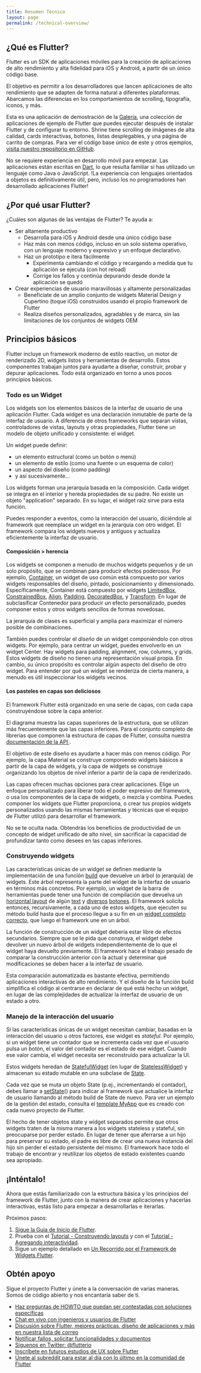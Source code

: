 ```yaml
---
title: Resumen Técnico
layout: page
permalink: /technical-overview/
---
```


## ¿Qué es Flutter?

Flutter es un SDK de aplicaciones móviles para la creación de aplicaciones de alto rendimiento y alta fidelidad para iOS y Android, a partir de un único código base.

El objetivo es permitir a los desarrolladores que lancen aplicaciones de alto rendimiento que se adapten de forma natural a diferentes plataformas. Abarcamos las diferencias en los comportamientos de scrolling, tipografía, iconos, y más.

<object type="image/svg+xml" data="/images/whatisflutter/hero-shrine.svg" style="width: 100%; height: 100%;"></object>

Esta es una aplicación de demostración de la [Galería](https://github.com/flutter/flutter/tree/master/examples/flutter_gallery/lib/demo),
una colección de aplicaciones de ejemplo de Flutter que puedes ejecutar después de instalar Flutter y de configurar tu entorno. 
Shrine tiene scrolling de imágenes de alta calidad, cards interactivas, botones, listas desplegables, y una página de carrito de compras. Para ver el código base único de este y otros ejemplos, [visita nuestro repositorio en GitHub](https://github.com/flutter/flutter/tree/master/examples).

No se requiere experiencia en desarrollo móvil para empezar. Las aplicaciones están escritas en [Dart](https://dartlang.org/), lo que resulta familiar si has utilizado un lenguaje como Java o JavaScript. !La experiencia con lenguajes orientados a objetos es definitivamente útil, pero, incluso los no programadores han desarrollado aplicaciones Flutter!

## ¿Por qué usar Flutter?

¿Cuáles son algunas de las ventajas de Flutter? Te ayuda a:

*   Ser altamente productivo
    *   Desarrolla para iOS y Android desde una único código base
    *   Haz más con menos código, incluso en un solo sistema operativo, 
        con un lenguaje moderno y expresivo y un enfoque declarativo.
    *   Haz un prototipo e itera fácilmente
        *   Experimenta cambiando el código y recargando a medida que tu aplicación se ejecuta (con hot reload)
        *   Corrige los fallos y continúa depurando desde donde la aplicación se quedó
*   Crear experiencias de usuario maravillosas y altamente personalizadas
    *   Benefíciate de un amplio conjunto de widgets Material Design y Cupertino (toque iOS)
        construidos usando el propio framework de Flutter
    *   Realiza diseños personalizados, agradables y de marca, sin las
        limitaciones de los conjuntos de widgets OEM

## Principios básicos

Flutter incluye un framework moderno de estilo reactivo, un motor de renderizado 2D, widgets listos y herramientas de desarrollo. Estos componentes trabajan juntos para ayudarte a diseñar, construir, probar y depurar aplicaciones. Todo está organizado en torno a unos pocos principios básicos.

### Todo es un Widget

Los widgets son los elementos básicos de la interfaz de usuario de una aplicación Flutter. Cada widget es una declaración inmutable de parte de la interfaz de usuario.  A diferencia de otros frameworks que separan vistas, controladores de vistas, layouts y otras propiedades, Flutter tiene un modelo de objeto unificado y consistente: el widget.

Un widget puede definir:

*   un elemento estructural (como un botón o menú)
*   un elemento de estilo (como una fuente o un esquema de color)
*   un aspecto del diseño (como padding)
*   y así sucesivamente...

Los widgets forman una jerarquía basada en la composición.  Cada widget se integra en el interior y hereda propiedades de su padre.  No existe un objeto "application" separado.
En su lugar, el widget raíz sirve para esta función.

Puedes responder a eventos, como la interacción del usuario, diciéndole al framework que reemplace un widget en la jerarquía con otro widget.  El framework compara los widgets nuevos y antiguos y actualiza eficientemente la interfaz de usuario.

#### Composición > herencia

Los widgets se componen a menudo de muchos widgets pequeños y de un solo propósito, que se combinan para producir efectos poderosos. Por ejemplo, [Container](https://github.com/flutter/flutter/blob/master/packages/flutter/lib/src/widgets/container.dart),
un widget de uso común está compuesto por varios widgets responsables del diseño,
pintado, posicionamiento y dimensionado. Específicamente, Container está compuesto por widgets 
[LimitedBox](https://docs.flutter.io/flutter/widgets/LimitedBox-class.html),
[ConstrainedBox](https://docs.flutter.io/flutter/widgets/ConstrainedBox-class.html),
[Align](https://docs.flutter.io/flutter/widgets/Align-class.html),
[Padding](https://docs.flutter.io/flutter/widgets/Padding-class.html),
[DecoratedBox](https://docs.flutter.io/flutter/widgets/DecoratedBox-class.html),
y [Transform](https://docs.flutter.io/flutter/widgets/Transform-class.html). 
En lugar de subclasificar Contenedor para producir un efecto personalizado, puedes componer estos y otros widgets sencillos de formas novedosas.

La jerarquía de clases es superficial y amplia para maximizar el número posible de combinaciones.

<object type="image/svg+xml" data="/images/whatisflutter/diagram-widgetclass.svg" style="width: 100%; height: 100%;"></object>

También puedes controlar el *diseño* de un widget componiéndolo con otros widgets.
Por ejemplo, para centrar un widget, puedes envolverlo en un widget Center. Hay widgets para
padding, alignment, row, columns, y grids. Estos widgets de diseño no tienen una representación visual propia. En cambio, su único propósito es controlar algún aspecto del diseño de otro widget. Para entender por qué un widget se renderiza de cierta manera, a menudo es útil inspeccionar los widgets vecinos.

#### Los pasteles en capas son deliciosos

El framework Flutter está organizado en una serie de capas, con cada capa
construyéndose sobre la capa anterior.

<object type="image/svg+xml" data="/images/whatisflutter/diagram-layercake.svg" style="width: 85%; height: 85%"></object>

El diagrama muestra las capas superiores de la estructura, que se utilizan más
frecuentemente que las capas inferiores. Para el conjunto completo de librerías que componen
la estructura de capas de Flutter, consulta nuestra [documentación de la API ](https://docs.flutter.io).

El objetivo de este diseño es ayudarte a hacer más con menos código.  Por ejemplo, la capa Material se construye componiendo widgets básicos a partir de la capa de widgets, y la capa de widgets se construye organizando los objetos de nivel inferior a partir de la capa de renderizado.

Las capas ofrecen muchas opciones para crear aplicaciones. Elige un enfoque personalizado para liberar todo el poder expresivo del framework, o usa los componentes de la capa de widgets, o mezcla y combina. Puedes componer los widgets que Flutter proporciona, o crear tus propios widgets personalizados usando las mismas herramientas y técnicas que el equipo de Flutter utilizó para desarrollar el framework.

No se te oculta nada.  Obtendrás los beneficios de productividad de un concepto de widget unificado de alto nivel, sin sacrificar la capacidad de profundizar tanto como desees en las capas inferiores.

### Construyendo widgets

Las características únicas de un widget se definen mediante la implementación de una función [build](https://docs.flutter.io/flutter/widgets/StatelessWidget/build.html)
que devuelve un árbol (o jerarquía) de widgets. Este árbol representa la parte del widget de la interfaz de usuario en términos más concretos. Por ejemplo, un widget de la barra de herramientas puede tener una función de compilación que devuelva un [horizontal layout](https://docs.flutter.io/flutter/widgets/Row-class.html)
de algún [text](https://docs.flutter.io/flutter/widgets/Text-class.html) y
[diversos](https://docs.flutter.io/flutter/material/IconButton-class.html)
[botones](https://docs.flutter.io/flutter/material/PopupMenuButton-class.html).
El framework solicita entonces, recursivamente, a cada uno de estos widgets, que ejecuten su método build hasta que el proceso llegue a su fin en un [widget completo correcto](https://docs.flutter.io/flutter/widgets/RenderObjectWidget-class.html),
que luego el framework une en un árbol.

La función de construcción de un widget debería estar libre de efectos secundarios.  Siempre que se le pida que construya, el widget debe devolver un nuevo árbol de widgets independientemente de lo que el widget haya devuelto previamente. El framework hace el trabajo pesado de comparar la construcción anterior con la actual y determinar qué modificaciones se deben hacer a la interfaz de usuario.

Esta comparación automatizada es bastante efectiva, permitiendo aplicaciones interactivas de alto rendimiento. Y el diseño de la función build simplifica el código al centrarse en declarar de qué está hecho un widget, en lugar de las complejidades de
actualizar la interfaz de usuario de un estado a otro.

### Manejo de la interacción del usuario

Si las características únicas de un widget necesitan cambiar, basadas en la interacción del usuario u otros factores, ese widget es *stateful*. Por ejemplo, si un widget tiene un contador que se incrementa cada vez que el usuario pulsa un botón, el valor del contador es el estado de ese widget. Cuando ese valor cambia, el widget necesita ser reconstruido para actualizar la UI.

Estos widgets heredan de [StatefulWidget](https://docs.flutter.io/flutter/widgets/StatefulWidget-class.html)
(en lugar de [StatelessWidget](https://docs.flutter.io/flutter/widgets/StatelessWidget-class.html))
y almacenan su estado mutable en una subclase de [State](https://docs.flutter.io/flutter/widgets/State-class.html).

<object type="image/svg+xml" data="/images/whatisflutter/diagram-state.svg" style="width: 85%; height: 85%"></object>

Cada vez que se muta un objeto State (p.ej., incrementando el contador), debes llamar a
[setState](https://docs.flutter.io/flutter/widgets/State/setState.html)() para indicar al framework que actualice la interfaz de usuario llamando al método build de State 
de nuevo. Para ver un ejemplo de la gestión del estado, consulta el [template MyApp](https://github.com/flutter/flutter/blob/master/packages/flutter_tools/templates/create/lib/main.dart.tmpl) que es creado con cada nuevo proyecto de Flutter.

El hecho de tener objetos state y widget separados permite que otros widgets traten de la misma manera a los widgets stateless y stateful, sin preocuparse por perder estado.
En lugar de tener que aferrarse a un hijo para preservar su estado, el padre es libre de crear una nueva instancia del hijo sin perder el estado persistente del mismo. El framework hace todo el trabajo de encontrar y reutilizar los objetos de estado existentes cuando sea apropiado.

## ¡Inténtalo!

Ahora que estás familiarizado con la estructura básica y los principios del framework de Flutter, junto con la manera de crear aplicaciones y hacerlas interactivas, estás listo para empezar a desarrollarlas e iterarlas.

Próximos pasos:

1.  [Sigue la Guía de Inicio de Flutter](/get-started/).
1.  Prueba con el [Tutorial - Construyendo layouts](/tutorials/layout/) y con el 
    [Tutorial - Agregando interactividad](/tutorials/interactive/).
1.  Sigue un ejemplo detallado en [Un Recorrido por el Framework de Widgets Flutter](/widgets-intro/).

## Obtén apoyo

Sigue el proyecto Flutter y únete a la conversación de varias maneras.
Somos de código abierto y nos encantaría saber de ti.

- [Haz preguntas de HOWTO que puedan ser contestadas con soluciones específicas][so]
- [Chat en vivo con ingenieros y usuarios de Flutter][gitter]
- [Discusión sobre Flutter, mejores prácticas, diseño de aplicaciones y más en nuestra lista de correo][mailinglist]
- [Notificar fallos, solicitar funcionalidades y documentos][issues]
- [Síguenos en Twitter: @flutterio](https://twitter.com/flutterio/)
- [Inscríbete en futuros estudios de UX sobre Flutter](/research-signup)
- [Únete al subreddit para estar al día con lo último en la comunidad de Flutter][reddit]


[issues]: https://github.com/flutter/flutter/issues
[apidocs]: https://docs.flutter.io
[so]: https://stackoverflow.com/tags/flutter
[mailinglist]: https://groups.google.com/d/forum/flutter-dev
[gitter]: https://gitter.im/flutter/flutter
[reddit]: https://www.reddit.com/r/FlutterDev/
